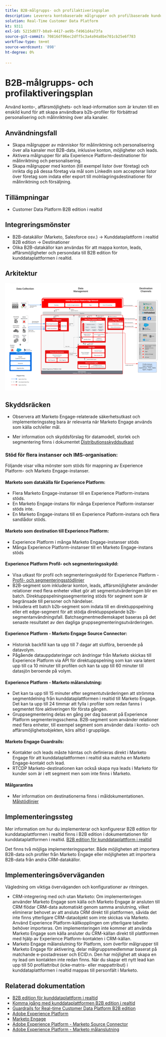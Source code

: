 ```yaml
---
title: B2B-målgrupps- och profilaktiveringsplan
description: Leverera kontobaserade målgrupper och profilbaserade kundupplevelser med kunddataplattformen i realtid ​.
solution: Real-Time Customer Data Platform
kt: 9311
exl-id: 5215d077-b0a9-4417-ae9b-f4961d4a73fa
source-git-commit: 70816df06ec2dff5c3a4a94a8be701cb25e6f783
workflow-type: tm+mt
source-wordcount: '898'
ht-degree: 0%

---
```


# B2B-målgrupps- och profilaktiveringsplan

Använd konto-, affärsmöjlighets- och lead-information som är knuten till en enskild kund för att skapa användbara b2b-profiler för förbättrad personalisering och målinriktning över alla kanaler.

## Användningsfall

* Skapa målgrupper av människor för målinriktning och personalisering över alla kanaler mot B2B-data, inklusive konton, möjligheter och leads.
* Aktivera målgrupper för alla Experience Platform-destinationer för målinriktning och personalisering.
* Skapa målgrupper med konton (till exempel listor över företag) och inrikta dig på dessa företag via mål som LinkedIn som accepterar listor över företag som indata eller export till molnlagringsdestinationer för målinriktning och försäljning.

## Tillämpningar

* Customer Data Platform B2B edition i realtid

## Integreringsmönster

* B2B-datakällor (Marketo, Salesforce osv.) -> Kunddataplattform i realtid B2B edition -> Destinationer
* Olika B2B-datakällor kan användas för att mappa konton, leads, affärsmöjligheter och persondata till B2B edition för kunddataplattformen i realtid.

## Arkitektur

![Referensarkitektur för B2B-aktiveringsutkast](assets/b2b-activation.png)

## Skyddsräcken

* Observera att Marketo Engage-relaterade säkerhetsutkast och implementeringssteg bara är relevanta när Marketo Engage används som källa och/eller mål.

* Mer information och skyddsförslag för datamodell, storlek och segmentering finns i dokumentet [Distributionsskyddsutkast](../experience-platform/deployment/guardrails.md)


### Stöd för flera instanser och IMS-organisation:

Följande visar vilka mönster som stöds för mappning av Experience Platform- och Marketo Engage-instanser.

#### Marketo som datakälla för Experience Platform:

* Flera Marketo Engage-instanser till en Experience Platform-instans stöds.
* En Marketo Engage-instans för många Experience Platform-instanser stöds inte.
* En Marketo Engage-instans till en Experience Platform-instans och flera sandlådor stöds.

#### Marketo som destination till Experience Platform:

* Experience Platform i många Marketo Engage-instanser stöds
* Många Experience Platform-instanser till en Marketo Engage-instans stöds

#### Experience Platform Profil- och segmenteringsskydd:

* Visa utkast för profil och segmenteringsskydd för Experience Platform - [Profil- och segmenteringsstödlinjer](https://experienceleague.adobe.com/docs/experience-platform/profile/guardrails.html?lang=en)
* B2B-segment som inkluderar konton, leads, affärsmöjligheter använder relationer med flera enheter vilket gör att segmentutvärderingen blir en batch. Direktuppspelningssegmentering stöds för segment som är begränsade till personer och händelser.
* Inkludera ett batch b2b-segment som indata till en direktuppspelning eller ett edge-segment för att stödja direktuppspelande b2b-segmentanvändningsfall. Batchsegmentmedlemskapet baseras på det senaste resultatet av den dagliga gruppsegmenteringsutvärderingen.

#### Experience Platform - Marketo Engage Source Connector:

* Historisk backfill kan ta upp till 7 dagar att slutföra, beroende på datavolym.
* Pågående datauppdateringar och ändringar från Marketo skickas till Experience Platform via API för direktuppspelning som kan vara latent upp till ca 10 minuter till profilen och kan ta upp till 60 minuter till datasjön beroende på volym.

#### Experience Platform - Marketo målanslutning:

* Det kan ta upp till 15 minuter efter segmentutvärderingen att strömma segmentdelning från kunddataplattformen i realtid till Marketo Engage. Det kan ta upp till 24 timmar att fylla i profiler som redan fanns i segmentet före aktiveringen för första gången.
* Gruppsegmentering delas en gång per dag baserat på Experience Platform segmenteringsschema. B2B-segment som använder relationer med flera enheter, till exempel segment som använder data i konto- och affärsmöjlighetsobjekten, körs alltid i gruppläge.

#### Marketo Engage Guardrails:

* Kontakter och leads måste hämtas och definieras direkt i Marketo Engage för att kunddataplattformen i realtid ska matcha en Marketo Engage-kontakt och lead.
* RTCDP Marketo-destinationen kan också skapa nya leads i Marketo för kunder som är i ett segment men som inte finns i Marketo.

#### Målgarantins

* Mer information om destinationerna finns i måldokumentationen. [Målstödlinjer](https://experienceleague.adobe.com/docs/experience-platform/destinations/guardrails.html?lang=en)


## Implementeringssteg

Mer information om hur du implementerar och konfigurerar B2B edition för kunddataplattformen i realtid finns i B2B edition i dokumentationen för kunddataplattformen i realtid. [B2B edition för kunddataplattform i realtid](https://experienceleague.adobe.com/docs/experience-platform/rtcdp/b2b-overview.html?lang=en)

Det finns två möjliga implementeringsparter. Både möjligheten att importera B2B-data och profiler från Marketo Engage eller möjligheten att importera B2B-data från andra CRM-datakällor.

## Implementeringsöverväganden

Vägledning om viktiga överväganden och konfigurationer av ritningen.

* CRM-integrering med och utan Marketo:
Om implementeringen använder Marketo Engage som källa och Marketo Engage är ansluten till CRM flödar CRM-data automatiskt genom samma anslutning, vilket eliminerar behovet av att ansluta CRM direkt till plattformen, såvida det inte finns ytterligare CRM-dataobjekt som inte skickas via Marketo. Använd Experience Platform-källkopplingen om ytterligare tabeller behöver importeras. Om implementeringen inte kommer att använda Marketo Engage som källa ansluter du CRM-källan direkt till plattformen med hjälp av Experience Platform-kontakten i CRM-källan.
* Marketo Engage målanslutning för Platform, som överför målgrupper till Marketo Engage för aktivering, delar målgruppsmedlemmar baserat på matchande e-postadresser och ECID:n. Den har möjlighet att skapa en ny lead om kontakten inte redan finns. När du skapar ett nytt lead kan upp till 50 profilattribut (icke-matris- eller mappattribut) i kunddataplattformen i realtid mappas till personfält i Marketo.

## Relaterad dokumentation

* [B2B edition för kunddataplattform i realtid](https://experienceleague.adobe.com/docs/experience-platform/rtcdp/b2b-overview.html?lang=en)
* [Komma igång med kunddataplattformen B2B edition i realtid](https://experienceleague.adobe.com/en/docs/experience-platform/rtcdp/intro/rtcdpb2b-intro/b2b-tutorial)
* [Guardrails for Real-time Customer Data Platform B2B edition](https://experienceleague.adobe.com/en/docs/experience-platform/rtcdp/intro/rtcdpb2b-intro/b2b-guardrails)
* [Adobe Experience Platform](https://experienceleague.adobe.com/docs/experience-platform.html?lang=en)
* [Marketo Engage](https://experienceleague.adobe.com/docs/marketo/using/home.html)
* [Adobe Experience Platform - Marketo Source Connector](https://experienceleague.adobe.com/docs/experience-platform/sources/connectors/adobe-applications/marketo/marketo.html?lang=en)
* [Adobe Experience Platform - Marketo målanslutning](https://experienceleague.adobe.com/docs/marketo/using/product-docs/core-marketo-concepts/smart-lists-and-static-lists/static-lists/push-an-adobe-experience-cloud-segment-to-a-marketo-static-list.html)
